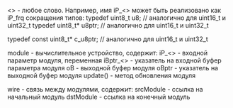 <> - любое слово. Например, имя iP_<> может быть реализовано как iP_frq
сокращения типов:
typedef uint8_t  u8;            // аналогично для uint16_t и uint32_t
typedef uint8_t* u8ptr;         // аналогично для uint16_t и uint32_t  

typedef const uint8_t* c_u8ptr; // аналогично для uint16_t и uint32_t  



module    - вычислительное устройство, содержит:
iP_<>     - входной параметр модуля, переменная
iBptr_<>  - указатель на входной буфер параметра модуля
oB        - выходной буфер модуля
oBptr     - указатель на выходной буфер модуля
update()  - метод обновления модуля

wire      - связь между модулями, содержит:
srcModule - ссылка на начальный модуль
dstModule - ссылка на конечный модуль

